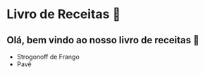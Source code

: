 # Livro de Receitas :curry:


## Olá, bem vindo ao nosso livro de receitas :wave:

 - Strogonoff de Frango
 - Pavê
